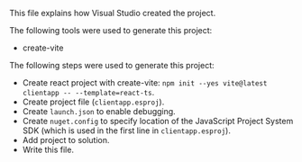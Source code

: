 This file explains how Visual Studio created the project.

The following tools were used to generate this project:
- create-vite

The following steps were used to generate this project:
- Create react project with create-vite: `npm init --yes vite@latest clientapp -- --template=react-ts`.
- Create project file (`clientapp.esproj`).
- Create `launch.json` to enable debugging.
- Create `nuget.config` to specify location of the JavaScript Project System SDK (which is used in the first line in `clientapp.esproj`).
- Add project to solution.
- Write this file.
